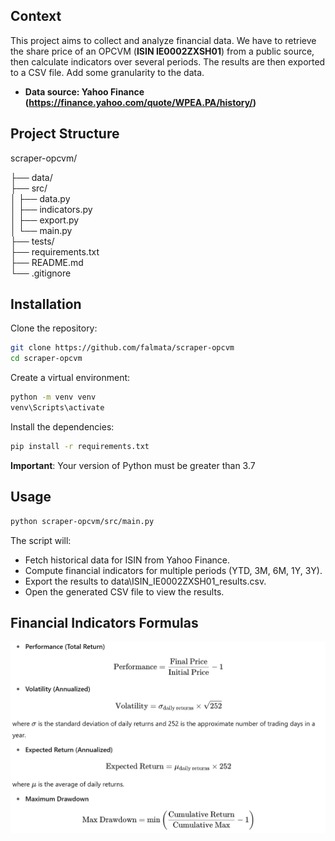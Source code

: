## Context

This project aims to collect and analyze financial data. We have to retrieve the share price of an OPCVM (**ISIN IE0002ZXSH01**) from a public source, then calculate indicators over several periods. The results are then exported to a CSV file. Add some granularity to the data.

- **Data source: Yahoo Finance (https://finance.yahoo.com/quote/WPEA.PA/history/)**

## Project Structure
scraper-opcvm/

├── data/                    
├── src/            
│   ├── data.py           
│   ├── indicators.py       
│   ├── export.py            
│   └── main.py              
├── tests/                   
├── requirements.txt         
├── README.md               
└── .gitignore    

## Installation
Clone the repository:  
```bash
git clone https://github.com/falmata/scraper-opcvm
cd scraper-opcvm
```
Create a virtual environment:
```bash
python -m venv venv
venv\Scripts\activate
```
Install the dependencies:
```bash
pip install -r requirements.txt
```
**Important**: Your version of Python must be greater than 3.7

## Usage
```bash
python scraper-opcvm/src/main.py
```

The script will:

- Fetch historical data for ISIN from Yahoo Finance.
- Compute financial indicators for multiple periods (YTD, 3M, 6M, 1Y, 3Y).
- Export the results to data\ISIN_IE0002ZXSH01_results.csv.
- Open the generated CSV file to view the results.

## Financial Indicators Formulas
![Formules](data/formulaes.png)

